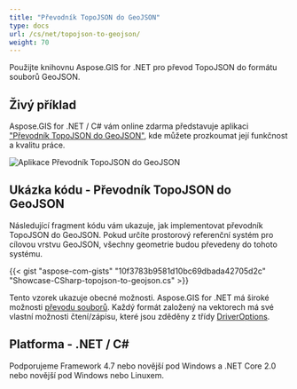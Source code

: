 ```yaml
---
title: "Převodník TopoJSON do GeoJSON"
type: docs
url: /cs/net/topojson-to-geojson/
weight: 70
---
```


Použijte knihovnu Aspose.GIS for .NET pro převod TopoJSON do formátu souborů GeoJSON.

## **Živý příklad**

Aspose.GIS for .NET / C# vám online zdarma představuje aplikaci ["Převodník TopoJSON do GeoJSON"](https://products.aspose.app/gis/conversion/topojson-to-geojson), kde můžete prozkoumat její funkčnost a kvalitu práce.

![Aplikace Převodník TopoJSON do GeoJSON](conversion.png)

## **Ukázka kódu - Převodník TopoJSON do GeoJSON**

Následující fragment kódu vám ukazuje, jak implementovat převodník TopoJSON do GeoJSON. Pokud určíte prostorový referenční systém pro cílovou vrstvu GeoJSON, všechny geometrie budou převedeny do tohoto systému. 

{{< gist "aspose-com-gists" "10f3783b9581d10bc69dbada42705d2c" "Showcase-CSharp-topojson-to-geojson.cs" >}}

Tento vzorek ukazuje obecné možnosti. Aspose.GIS for .NET má široké možnosti [převodu souborů](https://docs.aspose.com/gis/net/vector-layers/). Každý formát založený na vektorech má své vlastní možnosti čtení/zápisu, které jsou zděděny z třídy [DriverOptions](https://reference.aspose.com/gis/net/aspose.gis/driveroptions).

## **Platforma - .NET / C#**

Podporujeme Framework 4.7 nebo novější pod Windows a .NET Core 2.0 nebo novější pod Windows nebo Linuxem.
